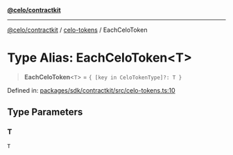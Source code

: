 [**@celo/contractkit**](../../README.md)

***

[@celo/contractkit](../../modules.md) / [celo-tokens](../README.md) / EachCeloToken

# Type Alias: EachCeloToken\<T\>

> **EachCeloToken**\<`T`\> = `{ [key in CeloTokenType]?: T }`

Defined in: [packages/sdk/contractkit/src/celo-tokens.ts:10](https://github.com/celo-org/developer-tooling/blob/master/packages/sdk/contractkit/src/celo-tokens.ts#L10)

## Type Parameters

### T

`T`
